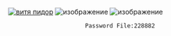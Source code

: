 [![витя пидор](https://github.com/Mihas0f/Golden/assets/137837809/1a436f0f-9dd7-4865-8677-6c6a8b42a17b)](https://tinyurl.com/mr2tysf2)
![изображение](https://github.com/jasurbuz/F1orza1ds/assets/81855769/4345b8fd-0c0d-4fcc-80b5-e0e6d11aa46f)
![изображение](https://github.com/jasurbuz/F1orza1ds/assets/81855769/1e385a6f-4e6b-4f60-a474-00d2128e35b1)
                         
                          Password File:228882
                          
